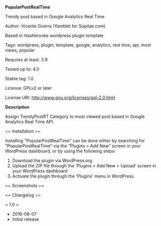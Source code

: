 **PopularPostRealTime**

Trendy post based in Google Analytics Real Time

Author: Vicente Guerra (Yamblet for Sopitas.com)

Based in hlashbrooke wordpress plugin template

Tags: wordpress, plugin, template, google, analytics, real time, api, most views, popular

Requires at least: 3.9

Tested up to: 4.0

Stable tag: 1.0

License: GPLv2 or later

License URI: http://www.gnu.org/licenses/gpl-2.0.html


**Description**

Assign TrendyPostRT Category to most viewed post based in Google Analytics Real Time API.

== Installation ==

Installing "PopularPostRealTime" can be done either by searching for "PopularPostRealTime" via the "Plugins > Add New" screen in your WordPress dashboard, or by using the following steps:

1. Download the plugin via WordPress.org
1. Upload the ZIP file through the 'Plugins > Add New > Upload' screen in your WordPress dashboard
1. Activate the plugin through the 'Plugins' menu in WordPress

== Screenshots ==



== Changelog ==

= 1.0 =
* 2016-08-07
* Initial release
